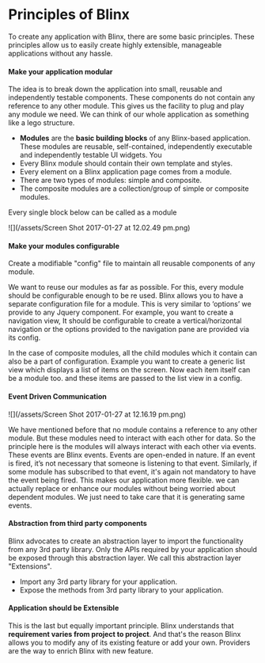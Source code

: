 # Principles of Blinx

To create any application with Blinx, there are some basic principles. These principles allow us to easily create highly extensible, manageable applications without any hassle.

#### Make your application modular

The idea is to break down the application into small, reusable and independently testable components. These components do not contain any reference to any other module. This gives us the facility to plug and play any module we need. We can think of our whole application as something like a lego structure.

* **Modules** are the **basic building blocks** of any Blinx-based application. These modules are reusable, self-contained, independently executable and independently testable UI widgets. You
* Every Blinx module should contain their own template and styles.
* Every element on a Blinx application page comes from a module.
* There are two types of modules: simple and composite. 
* The composite modules are a collection/group of simple or composite modules.

Every single block below can be called as a module

![](/assets/Screen Shot 2017-01-27 at 12.02.49 pm.png)

#### Make your modules configurable

Create a modifiable "config" file to maintain all reusable components of any module.

We want to reuse our modules as far as possible. For this, every module should be configurable enough to be re used. Blinx allows you to have a separate configuration file for a module. This is very similar to ‘options’ we provide to any Jquery component. For example, you want to create a navigation view, It should be configurable to create a vertical/horizontal navigation or the options provided to the navigation pane are provided via its config.

In the case of composite modules, all the child modules which it contain can also be a part of configuration. Example you want to create a generic list view which displays a list of items on the screen. Now each item itself can be a module too. and these items are passed to the list view in a config.

#### Event Driven Communication

![](/assets/Screen Shot 2017-01-27 at 12.16.19 pm.png)

We have mentioned before that no module contains a reference to any other module. But these modules need to interact with each other for data. So the principle here is the modules will always interact with each other via events. These events are Blinx events. Events are open-ended in nature. If an event is fired, it’s not necessary that someone is listening to that event. Similarly, if some module has subscribed to that event, it's again not mandatory to have the event being fired. This makes our application more flexible. we can actually replace or enhance our modules without being worried about dependent modules. We just need to take care that it is generating same events.

#### Abstraction from third party components

Blinx advocates to create an abstraction layer to import the functionality from any 3rd party library. Only the APIs required by your application should be exposed through this abstraction layer. We call this abstraction layer  "Extensions".

* Import any 3rd party library for your application.
* Expose the methods from 3rd party library to your application.

#### Application should be Extensible

This is the last but equally important principle. Blinx understands that **requirement varies from project to project**. And that's the reason Blinx allows you to modify any of its existing feature or add your own. Providers are the way to enrich Blinx with new feature.

